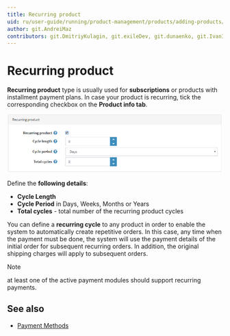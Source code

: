 ```yaml
---
title: Recurring product
uid: ru/user-guide/running/product-management/products/adding-products/recurring-products
author: git.AndreiMaz
contributors: git.DmitriyKulagin, git.exileDev, git.dunaenko, git.IvanIvanIvanov
---
```


# Recurring product

**Recurring product** type is usually used for **subscriptions** or products with installment payment plans. In case your product is recurring, tick the corresponding checkbox on the **Product info tab**.

![recurring](_static/recurring-products/recurring.png)

Define the **following details**:

- **Cycle Length**
- **Cycle Period** in Days, Weeks, Months or Years
- **Total cycles** - total number of the recurring product cycles

You can define a **recurring cycle** to any product in order to enable the system to automatically create repetitive orders. In this case, any time when the payment must be done, the system will use the payment details of the initial order for subsequent recurring orders. In addition, the original shipping charges will apply to subsequent orders.
> [!NOTE]
> 
> at least one of the active payment modules should support recurring payments.

## See also

- [Payment Methods](xref:en/user-guide/configuring/setting-up/payments/methods/index)
